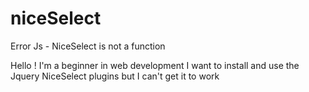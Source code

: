 # niceSelect
Error Js - NiceSelect is not a function 

Hello !
I'm a beginner in web development
I want to install and use the Jquery NiceSelect plugins but I can't get it to work 
